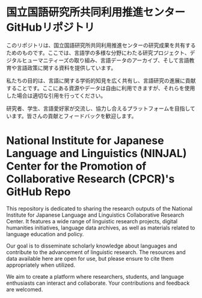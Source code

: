 # 国立国語研究所共同利用推進センターGitHubリポジトリ

このリポジトリは、国立国語研究所共同利用推進センターの研究成果を共有するためのものです。ここでは、言語学の多様な分野にわたる研究プロジェクト、デジタルヒューマニティーズの取り組み、言語データのアーカイブ、そして言語教育や言語政策に関する資料を提供しています。

私たちの目的は、言語に関する学術的知見を広く共有し、言語研究の進展に貢献することです。ここにある資源やデータは自由に利用できますが、それらを使用した場合は適切な引用を行ってください。

研究者、学生、言語愛好家が交流し、協力し合えるプラットフォームを目指しています。皆さんの貢献とフィードバックを歓迎します。

# National Institute for Japanese Language and Linguistics (NINJAL) Center for the Promotion of Collaborative Research (CPCR)'s GitHub Repo

This repository is dedicated to sharing the research outputs of the National Institute for Japanese Language and Linguistics Collaborative Research Center. It features a wide range of linguistic research projects, digital humanities initiatives, language data archives, as well as materials related to language education and policy.

Our goal is to disseminate scholarly knowledge about languages and contribute to the advancement of linguistic research. The resources and data available here are open for use, but please ensure to cite them appropriately when utilized.

We aim to create a platform where researchers, students, and language enthusiasts can interact and collaborate. Your contributions and feedback are welcomed.
